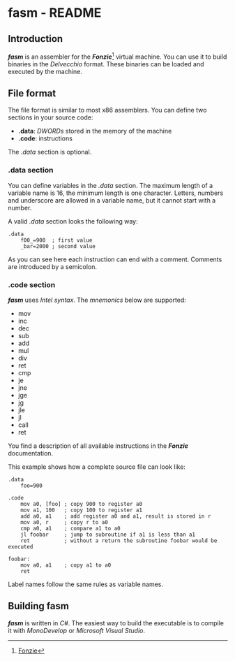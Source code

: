 # fasm - README

## Introduction

***fasm*** is an assembler for the ***Fonzie***[^1] virtual machine. You can
use it to build binaries in the *Delvecchio* format. These binaries can be
loaded and executed by the machine.

[^1]: [Fonzie](https://github.com/20centaurifux/Fonzie/)


## File format

The file format is similar to most x86 assemblers. You can define two sections
in your source code:

* **.data**: *DWORDs* stored in the memory of the machine
* **.code**: instructions

The *.data* section is optional.


### .data section

You can define variables in the *.data* section. The maximum length of a
variable name is 16, the minimum length is one character. Letters, numbers and
underscore are allowed in a variable name, but it cannot start with a number.

A valid *.data* section looks the following way:

	.data
		f00_=900  ; first value
		_bar=2000 ; second value

As you can see here each instruction can end with a comment. Comments are
introduced by a semicolon.


### .code section

***fasm*** uses *Intel syntax*. The *mnemonics* below are supported:

* mov
* inc
* dec
* sub
* add
* mul
* div
* ret
* cmp
* je
* jne
* jge
* jg
* jle
* jl
* call
* ret

You find a description of all available instructions in the ***Fonzie***
documentation.

This example shows how a complete source file can look like:

	.data
		foo=900

	.code
		mov a0, [foo] ; copy 900 to register a0
		mov a1, 100   ; copy 100 to register a1
		add a0, a1    ; add register a0 and a1, result is stored in r
		mov a0, r     ; copy r to a0
		cmp a0, a1    ; compare a1 to a0
		jl foobar     ; jump to subroutine if a1 is less than a1
		ret           ; without a return the subroutine foobar would be executed

	foobar:
		mov a0, a1    ; copy a1 to a0
		ret

Label names follow the same rules as variable names.


## Building fasm

***fasm*** is written in *C#*. The easiest way to build the executable is to
compile it with *MonoDevelop* or *Microsoft Visual Studio*.
